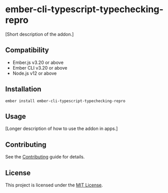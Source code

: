 ember-cli-typescript-typechecking-repro
==============================================================================

[Short description of the addon.]


Compatibility
------------------------------------------------------------------------------

* Ember.js v3.20 or above
* Ember CLI v3.20 or above
* Node.js v12 or above


Installation
------------------------------------------------------------------------------

```
ember install ember-cli-typescript-typechecking-repro
```


Usage
------------------------------------------------------------------------------

[Longer description of how to use the addon in apps.]


Contributing
------------------------------------------------------------------------------

See the [Contributing](CONTRIBUTING.md) guide for details.


License
------------------------------------------------------------------------------

This project is licensed under the [MIT License](LICENSE.md).
